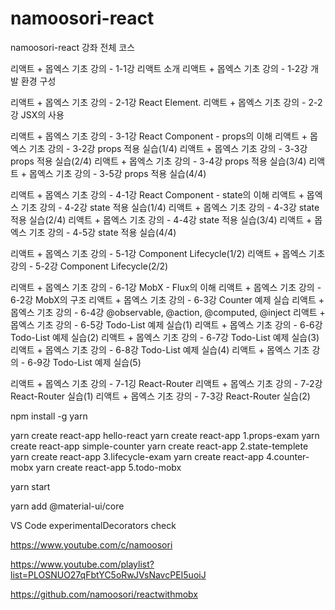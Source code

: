 # namoosori-react
namoosori-react 강좌 전체 코스

리액트 + 몹엑스 기초 강의 - 1-1강 리액트 소개
리액트 + 몹엑스 기초 강의 - 1-2강 개발 환경 구성

리액트 + 몹엑스 기초 강의 - 2-1강 React Element.
리액트 + 몹엑스 기초 강의 - 2-2강 JSX의 사용

리액트 + 몹엑스 기초 강의 - 3-1강 React Component - props의 이해
리액트 + 몹엑스 기초 강의 - 3-2강 props 적용 실습(1/4)
리액트 + 몹엑스 기초 강의 - 3-3강 props 적용 실습(2/4)
리액트 + 몹엑스 기초 강의 - 3-4강 props 적용 실습(3/4)
리액트 + 몹엑스 기초 강의 - 3-5강 props 적용 실습(4/4)

리액트 + 몹엑스 기초 강의 - 4-1강 React Component - state의 이해
리액트 + 몹엑스 기초 강의 - 4-2강 state 적용 실습(1/4)
리액트 + 몹엑스 기초 강의 - 4-3강 state 적용 실습(2/4)
리액트 + 몹엑스 기초 강의 - 4-4강 state 적용 실습(3/4)
리액트 + 몹엑스 기초 강의 - 4-5강 state 적용 실습(4/4)

리액트 + 몹엑스 기초 강의 - 5-1강 Component Lifecycle(1/2)
리액트 + 몹엑스 기초 강의 - 5-2강 Component Lifecycle(2/2)

리액트 + 몹엑스 기초 강의 - 6-1강 MobX - Flux의 이해
리액트 + 몹엑스 기초 강의 - 6-2강 MobX의 구조
리액트 + 몹엑스 기초 강의 - 6-3강 Counter 예제 실습
리액트 + 몹엑스 기초 강의 - 6-4강 @observable, @action, @computed, @inject
리액트 + 몹엑스 기초 강의 - 6-5강 Todo-List 예제 실습(1)
리액트 + 몹엑스 기초 강의 - 6-6강 Todo-List 예제 실습(2)
리액트 + 몹엑스 기초 강의 - 6-7강 Todo-List 예제 실습(3)
리액트 + 몹엑스 기초 강의 - 6-8강 Todo-List 예제 실습(4)
리액트 + 몹엑스 기초 강의 - 6-9강 Todo-List 예제 실습(5)

리액트 + 몹엑스 기초 강의 - 7-1깅 React-Router
리액트 + 몹엑스 기초 강의 - 7-2강 React-Router 실습(1)
리액트 + 몹엑스 기초 강의 - 7-3강 React-Router 실습(2)

npm install -g yarn

yarn create react-app hello-react
yarn create react-app 1.props-exam
yarn create react-app simple-counter
yarn create react-app 2.state-templete
yarn create react-app 3.lifecycle-exam
yarn create react-app 4.counter-mobx
yarn create react-app 5.todo-mobx

yarn start

yarn add @material-ui/core



VS Code experimentalDecorators check

https://www.youtube.com/c/namoosori

https://www.youtube.com/playlist?list=PLOSNUO27qFbtYC5oRwJVsNavcPEI5uoiJ

https://github.com/namoosori/reactwithmobx
